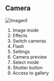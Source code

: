 ## Camera

![Imagen1](http://static.energysistem.com/images/manuals/42674/56efe60b4b8c5.jpg)


1. Image mode
2. Effects
3. Switch cameras
4. Flash
5. Settings
6. Camera preview
7. Select mode
8. Shutter button
9. Access to gallery

